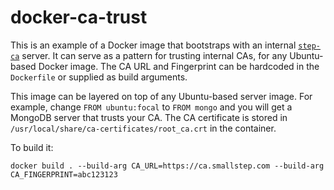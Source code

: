# docker-ca-trust

This is an example of a Docker image that bootstraps with an internal [`step-ca`](https://github.com/smallstep/certificates/) server.
It can serve as a pattern for trusting internal CAs, for any Ubuntu-based Docker image.
The CA URL and Fingerprint can be hardcoded in the `Dockerfile` or supplied as build arguments.

This image can be layered on top of any Ubuntu-based server image.
For example, change `FROM ubuntu:focal` to `FROM mongo` and you will get a MongoDB server that trusts your CA.
The CA certificate is stored in `/usr/local/share/ca-certificates/root_ca.crt` in the container.

To build it:

```
docker build . --build-arg CA_URL=https://ca.smallstep.com --build-arg CA_FINGERPRINT=abc123123
```

